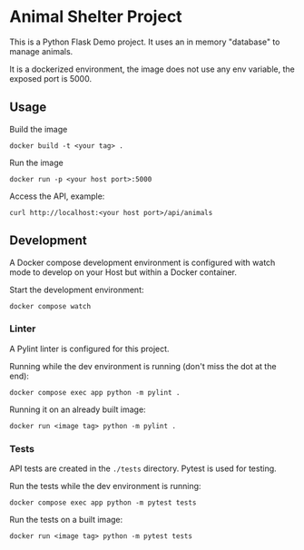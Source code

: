 # Animal Shelter Project

This is a Python Flask Demo project. It uses an in memory "database"
to manage animals. 

It is a dockerized environment, the image does not use any env variable, 
the exposed port is 5000.

## Usage

Build the image

`docker build -t <your tag> .`

Run the image

`docker run -p <your host port>:5000`

Access the API, example:

`curl http://localhost:<your host port>/api/animals`

## Development

A Docker compose development environment is configured with watch mode to 
develop on your Host but within a Docker container.

Start the development environment:

`docker compose watch`

### Linter

A Pylint linter is configured for this project.

Running while the dev environment is running (don't miss the dot at the end):

`docker compose exec app python -m pylint .`

Running it on an already built image:

`docker run <image tag> python -m pylint .`

### Tests

API tests are created in the `./tests` directory. Pytest is used for testing.

Run the tests while the dev environment is running:

`docker compose exec app python -m pytest tests`

Run the tests on a built image:

`docker run <image tag> python -m pytest tests`
